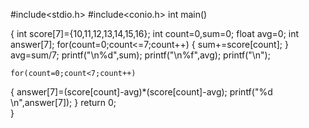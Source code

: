 #include<stdio.h>
#include<conio.h>
int  main()

{
	int score[7]={10,11,12,13,14,15,16};
	int count=0,sum=0;
	float avg=0;
	int answer[7];
	for(count=0;count<=7;count++)
	{
	sum+=score[count];
	}
 avg=sum/7;
 printf("\n%d",sum);
 printf("\n%f",avg);
 printf("\n");

	for(count=0;count<7;count++)
{
 		answer[7]=(score[count]-avg)*(score[count]-avg);
 		printf("%d \n",answer[7]);
}
	 return 0;	
}
	 	 

